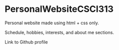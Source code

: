 # PersonalWebsiteCSCI313
Personal website made using html + css only.

Schedule, hobbies, interests, and about me sections.

Link to Github profile
